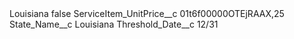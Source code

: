 <?xml version="1.0" encoding="UTF-8"?>
<CustomMetadata xmlns="http://soap.sforce.com/2006/04/metadata" xmlns:xsi="http://www.w3.org/2001/XMLSchema-instance" xmlns:xsd="http://www.w3.org/2001/XMLSchema">
    <label>Louisiana</label>
    <protected>false</protected>
    <values>
        <field>ServiceItem_UnitPrice__c</field>
        <value xsi:type="xsd:string">01t6f00000OTEjRAAX,25</value>
    </values>
    <values>
        <field>State_Name__c</field>
        <value xsi:type="xsd:string">Louisiana</value>
    </values>
    <values>
        <field>Threshold_Date__c</field>
        <value xsi:type="xsd:string">12/31</value>
    </values>
</CustomMetadata>
